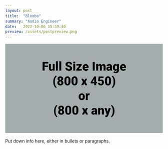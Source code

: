 ```yaml
---
layout: post
title:  "Bloobo"
summary: "Audio Engineer"
date:   2022-10-06 15:39:40
preview: /assets/postpreview.png
---
```


![Picture 1](/assets/fullsize.png)

Put down info here, either in bullets or paragraphs.